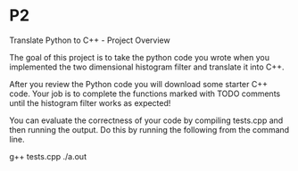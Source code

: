 # P2
Translate Python to C++ - Project Overview

The goal of this project is to take the python code you wrote when you implemented the two dimensional histogram filter and translate it into C++.

After you review the Python code you will download some starter C++ code. Your job is to complete the functions marked with TODO comments until the histogram filter works as expected!

You can evaluate the correctness of your code by compiling tests.cpp and then running the output. Do this by running the following from the command line.

g++ tests.cpp
./a.out

